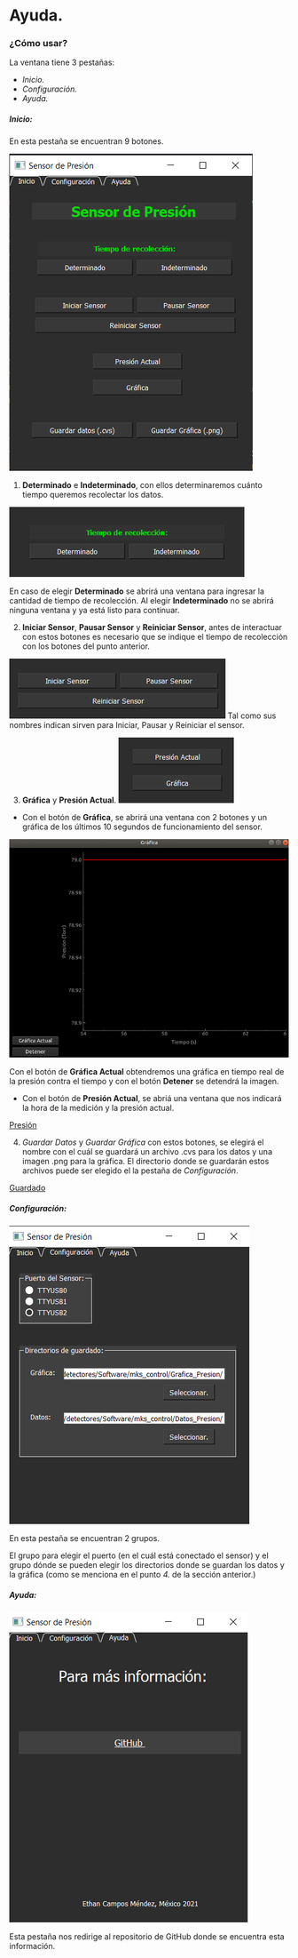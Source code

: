 # Ayuda.

### ¿Cómo usar? 

La ventana tiene 3 pestañas:

- _Inicio._
- _Configuración._
- _Ayuda._


##### Inicio:

En esta pestaña se encuentran 9 botones.

![Inicio](https://github.com/El-Ethanol/Servicio-Social/blob/fce01dcd3d6676625b678aa82989e4819ea40956/Inicio.png)

1. __Determinado__ e __Indeterminado__, con ellos determinaremos cuánto tiempo queremos recolectar los datos. 

![Tiempo](https://github.com/El-Ethanol/Servicio-Social/blob/master/Tiempo.png) 

En caso de elegir __Determinado__ se abrirá una ventana para ingresar la cantidad de tiempo de recolección. Al elegir __Indeterminado__ no se abrirá ninguna ventana y ya está listo para continuar. 

2. __Iniciar Sensor__, __Pausar Sensor__ y __Reiniciar Sensor__, antes de interactuar con estos botones es necesario que se indique el tiempo de recolección con los botones del punto anterior.

![Sensor](https://github.com/El-Ethanol/Servicio-Social/blob/master/Sensor.png) Tal como sus nombres indican sirven para Iniciar, Pausar y Reiniciar el sensor.

3. __Gráfica__ y __Presión Actual__. ![Actuales](https://github.com/El-Ethanol/Servicio-Social/blob/master/Actuales.png) 

  - Con el botón de __Gráfica__, se abrirá una ventana con 2 botones y un gráfica de los últimos 10 segundos de funcionamiento del sensor. 
  
  ![Gráfica](https://github.com/El-Ethanol/Servicio-Social/blob/master/Gr%C3%A1fica.png) 
  
  Con el botón de __Gráfica Actual__ obtendremos una gráfica en tiempo real de la presión contra el tiempo y con el botón __Detener__ se detendrá la imagen. 

  - Con el botón de __Presión Actual__, se abriá una ventana que nos indicará la hora de la medición y la presión actual. 
  
  [Presión](https://github.com/El-Ethanol/Servicio-Social/blob/master/Presi%C3%B3n.png)

4. _Guardar Datos_ y _Guardar Gráfica_ con estos botones, se elegirá el nombre con el cuál se guardará un archivo .cvs para los datos y una imagen .png para la gráfica. El directorio donde se guardarán estos archivos puede ser elegido el la pestaña de _Configuración_. 

[Guardado](https://github.com/El-Ethanol/Servicio-Social/blob/master/Guardado.png)

##### Configuración:

![configuración](https://github.com/El-Ethanol/Servicio-Social/blob/fce01dcd3d6676625b678aa82989e4819ea40956/Configuraci%C3%B3n.png)

En esta pestaña se encuentran 2 grupos.

El grupo para elegir el puerto (en el cuál está conectado el sensor) y el grupo dónde se pueden elegir los directorios donde se guardan los datos y la gráfica (como se menciona en el punto *4.* de la sección anterior.)


##### Ayuda:

![Ayuda](https://github.com/El-Ethanol/Servicio-Social/blob/fce01dcd3d6676625b678aa82989e4819ea40956/Ayuda.png)

Esta pestaña nos redirige al repositorio de GitHub donde se encuentra esta información. 
